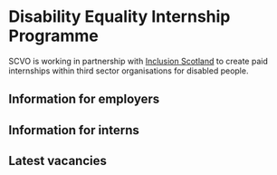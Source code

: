 # Disability Equality Internship Programme

SCVO is working in partnership with [Inclusion Scotland](http://www.inclusionscotland.org/) to create paid internships within third sector organisations for disabled people.

## Information for employers

## Information for interns

## Latest vacancies
